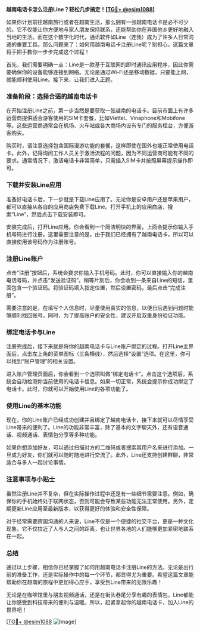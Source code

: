 **越南电话卡怎么注册Line？轻松几步搞定！[[TG💪+ @esim1088](https://t.me/s/esim1088)]**

如果你计划前往越南旅行或者在越南生活，那么拥有一张越南电话卡是必不可少的。它不仅能让你方便地与家人朋友保持联系，还能帮助你在异国他乡更好地融入当地的生活。而在这个数字化时代，通讯软件如Line（连我）成为了许多人日常沟通的重要工具。那么问题来了：如何用越南电话卡注册Line呢？别担心，这篇文章将手把手教你一步步完成这个过程！

首先，我们需要明确一点：Line是一款基于互联网的即时通讯应用程序，因此你需要确保你的设备能够连接到网络。无论是通过Wi-Fi还是移动数据，只要能上网，就能顺利使用Line。接下来，让我们进入正题。

### **准备阶段：选择合适的越南电话卡**

在开始注册Line之前，第一步当然是要获取一张越南的电话卡。目前市面上有许多运营商提供适合游客使用的SIM卡套餐，比如Viettel、Vinaphone和Mobifone等。这些运营商通常会在机场、火车站或各大商场内设有专门的服务柜台，方便游客购买。

购买时，请注意选择包含国际漫游功能的套餐，这样即使在国外也能正常使用电话卡。此外，记得询问工作人员关于激活流程的问题，因为不同运营商可能有不同的要求。通常情况下，激活电话卡非常简单，只需插入SIM卡并按照屏幕提示操作即可。

### **下载并安装Line应用**

准备好电话卡后，下一步就是下载Line应用了。无论你是安卓用户还是苹果用户，都可以直接从各自的应用商店免费下载Line。打开手机上的应用商店，搜索“Line”，然后点击下载安装即可。

安装完成后，打开Line应用。你会看到一个简洁明快的界面，上面会提示你输入手机号码进行注册。这里需要注意的是，由于我们已经拥有了越南电话卡，所以可以直接使用该号码作为注册账号。

### **注册Line账户**

点击“注册”按钮后，系统会要求你输入手机号码。此时，你可以直接输入你的越南电话号码，并点击“发送验证码”。稍等片刻后，你会收到一条来自Line的短信，里面包含一个验证码。将验证码填入指定位置，然后设置密码，最后点击“完成注册”。

需要注意的是，在填写个人信息时，尽量使用真实的信息，以便日后遇到问题时能够顺利找回账号。同时，为了提高账户的安全性，建议开启双重身份验证功能。

### **绑定电话卡与Line**

注册完成后，接下来就是将你的越南电话卡与Line账户绑定的过程。打开Line主界面后，点击左上角的菜单图标（三条横线），然后选择“设置”选项。在这里，你可以找到“账户管理”的相关设置。

进入账户管理页面后，你会看到一个选项叫做“绑定电话卡”。点击这个选项后，系统会自动检测你当前使用的电话卡信息。如果一切正常，系统会提示你成功绑定了电话卡。此时，你就可以开始使用Line的各项功能了。

### **使用Line的基本功能**

现在，你的Line账户已经成功创建并且绑定了越南电话卡，接下来就可以尽情享受Line带来的便利了。Line的功能非常丰富，除了基本的文字聊天外，还有语音通话、视频通话、表情包分享等多种功能。

如果你想添加好友，可以通过扫描对方的二维码或者搜索其用户名来进行添加。一旦成为好友，你们就可以随时随地进行交流了。此外，Line还支持创建群聊，非常适合与多人一起讨论事情。

### **注意事项与小贴士**

虽然注册Line并不复杂，但在实际操作过程中还是有一些细节需要注意。例如，确保你的手机始终处于联网状态，否则可能会导致某些功能无法正常使用。另外，定期更新Line应用至最新版本，以获得更好的体验和安全性保障。

对于经常需要跨国沟通的人来说，Line不仅是一个便捷的社交平台，更是一种文化现象。它不仅拉近了人与人之间的距离，也让世界各地的人们能够更加紧密地联系在一起。

### **总结**

通过以上步骤，相信你已经掌握了如何用越南电话卡注册Line的方法。无论是出行前的准备工作，还是实际操作中的每一个环节，都显得尤为重要。希望这篇文章能帮助你在越南的旅程中更加得心应手，享受到Line带来的无限乐趣！

无论是在咖啡馆里与朋友视频通话，还是在街头巷尾分享有趣的表情包，Line都能让你感受到科技带来的便利与温暖。所以，赶紧拿起你的越南电话卡，加入Line的世界吧！

[[TG💪+ @esim1088](https://t.me/s/esim1088) ![Image](https://i.postimg.cc/4NQfJmqS/Snipaste-2025-05-13-00-14-12.png)]